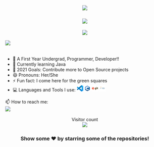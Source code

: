 <h1 align="center">
  <a href="#">
    <img src="https://readme-typing-svg.herokuapp.com/?lines=Hey,+There!+👋;Ekta+Arora+Here...;It's+great+connecting+with+you!&center=true&size=22">
  </a>
</h1>

<p align="center">

   <a href="https://www.linkedin.com/in/ekta-arora-18b3461b1/" alt="LINKEDIN Follow">
  <img src="https://img.shields.io/badge/LinkedIn-0077B5?style=for-the-badge&logo=linkedin&logoColor=white"/></a>
 </a><br><br>

 <img src="https://emojis.slackmojis.com/emojis/images/1593555389/9579/blob_excited.gif?1593555389" width="30"/>

 <img src="https://activity-graph.herokuapp.com/graph?username=ektaarora16&theme=dracula&bg_color=00000000&color=878787&line=4c8ed9&point=00000000&area=true&hide_border=true"><br><br>

 - 🔭 A First Year Undergrad, Programmer, Developer!!
- 🌱 Currently learning Java
- 🤝 2021 Goals: Contribute more to Open Source projects
- 😄 Pronouns: Her/She
- ⚡ Fun fact: I come here for the green squares
- 💻 Languages and Tools I use:   <code><img height="20" src="https://raw.githubusercontent.com/github/explore/80688e429a7d4ef2fca1e82350fe8e3517d3494d/topics/visual-studio-code/visual-studio-code.png"></code>
<code><img height="20" src="https://raw.githubusercontent.com/github/explore/80688e429a7d4ef2fca1e82350fe8e3517d3494d/topics/c/c.png"></code>
<code><img height="20" src="https://raw.githubusercontent.com/github/explore/80688e429a7d4ef2fca1e82350fe8e3517d3494d/topics/git/git.png"></code>
<code><img height="20" src="https://raw.githubusercontent.com/github/explore/80688e429a7d4ef2fca1e82350fe8e3517d3494d/topics/java/java.png"></code>

📫 How to reach me:<br>
<code>[<img src="https://img.shields.io/badge/linkedin-%230077b5.svg?&style=for-the-badge&logo=linkedin&logoColor=white" />](https://www.linkedin.com/in/ekta-arora-18b3461b1/)</code> 
<p align="center"> 
  Visitor count<br>
  <img src="https://profile-counter.glitch.me/ektaarora16/count.svg" />
</p>
 <div align="center">
 
 ### Show some ❤️ by starring some of the repositories!

</div>


